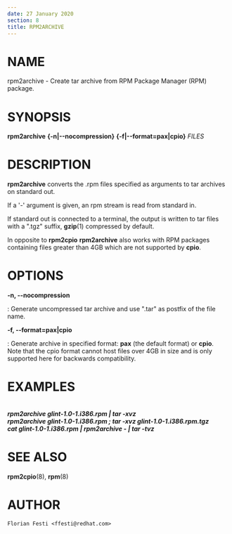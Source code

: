 ```yaml
---
date: 27 January 2020
section: 8
title: RPM2ARCHIVE
---
```


NAME
====

rpm2archive - Create tar archive from RPM Package Manager (RPM) package.

SYNOPSIS
========

**rpm2archive** **{-n\|\--nocompression}** **{-f\|\--format=pax|cpio}** *FILES*

DESCRIPTION
===========

**rpm2archive** converts the .rpm files specified as arguments to tar archives
on standard out.

If a \'-\' argument is given, an rpm stream is read from standard in.

If standard out is connected to a terminal, the output is written to tar files
with a \".tgz\" suffix, **gzip**(1) compressed by default.

In opposite to **rpm2cpio** **rpm2archive** also works with RPM packages
containing files greater than 4GB which are not supported by **cpio**.

OPTIONS
=======

**-n, \--nocompression**

:   Generate uncompressed tar archive and use \".tar\" as postfix of the
    file name.

**-f, \--format=pax\|cpio**

:   Generate archive in specified format: **pax** (the default format)
    or **cpio**. Note that the cpio format cannot host files over
    4GB in size and is only supported here for backwards compatibility.

EXAMPLES
========

\
***rpm2archive glint-1.0-1.i386.rpm \| tar -xvz***\
***rpm2archive glint-1.0-1.i386.rpm ; tar -xvz glint-1.0-1.i386.rpm.tgz***\
***cat glint-1.0-1.i386.rpm \| rpm2archive - \| tar -tvz***

SEE ALSO
========

**rpm2cpio**(8), **rpm**(8)

AUTHOR
======

    Florian Festi <ffesti@redhat.com>
